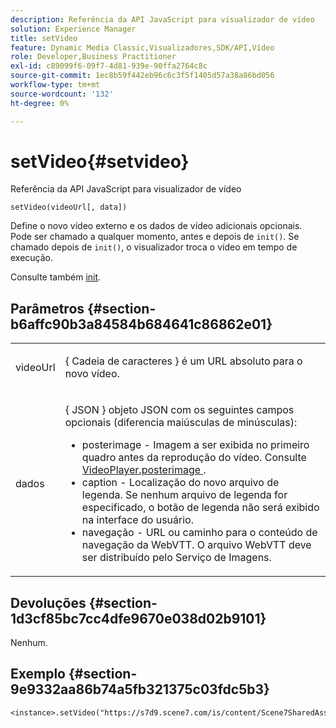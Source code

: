 ```yaml
---
description: Referência da API JavaScript para visualizador de vídeo
solution: Experience Manager
title: setVideo
feature: Dynamic Media Classic,Visualizadores,SDK/API,Vídeo
role: Developer,Business Practitioner
exl-id: c89099f6-09f7-4d81-939e-90ffa2764c8c
source-git-commit: 1ec8b59f442eb96c6c3f5f1405d57a38a86bd056
workflow-type: tm+mt
source-wordcount: '132'
ht-degree: 0%

---
```


# setVideo{#setvideo}

Referência da API JavaScript para visualizador de vídeo

`setVideo(videoUrl[, data])`

Define o novo vídeo externo e os dados de vídeo adicionais opcionais. Pode ser chamado a qualquer momento, antes e depois de `init()`. Se chamado depois de `init()`, o visualizador troca o vídeo em tempo de execução.

Consulte também [init](../../../c-html5-s7-aem-asset-viewers/c-html5-video-reference/c-html5-video-viewer-20-javascriptapiref/r-html5-video-viewer-20-javascriptapiref-init.md#reference-3b570ba8b35045d6b30fb178c21a66c6).

## Parâmetros {#section-b6affc90b3a84584b684641c86862e01}

<table id="table_896DFF34A68A403DB93A6D597461A573"> 
 <tbody> 
  <tr> 
   <td colname="col1"> <p> <span class="codeph"> videoUrl  </span> </p> </td> 
   <td colname="col2"> <p>{ <span class="codeph"> Cadeia de caracteres </span>} é um URL absoluto para o novo vídeo. </p> </td> 
  </tr> 
  <tr> 
   <td colname="col1"> <p> <span class="codeph"> dados  </span> </p> </td> 
   <td colname="col2"> <p>{ <span class="codeph"> JSON </span>} objeto JSON com os seguintes campos opcionais (diferencia maiúsculas de minúsculas): </p> <p> 
     <ul id="ul_26121393BC7145FF8A43C05ACCBEFF36"> 
      <li id="li_DA50E073F3D4460CBC34243A2CBCC895"> <span class="codeph"> posterimage  </span> - Imagem a ser exibida no primeiro quadro antes da reprodução do vídeo. Consulte <a href="../../../c-html5-s7-aem-asset-viewers/c-html5-video-reference/c-html5-video-cmdref/r-html5-video-viewer-conf-attrib-videoplayer-posterimage.md#reference-9739abeeb9f64c02b5d2f7a0d1706103" format="dita" scope="local"> VideoPlayer.posterimage </a>. </li> 
      <li id="li_4659E82D38EB4438AAA04FDEAF21B087"> <span class="codeph"> caption  </span> - Localização do novo arquivo de legenda. Se nenhum arquivo de legenda for especificado, o botão de legenda não será exibido na interface do usuário. </li> 
      <li id="li_A43A1BAB6B0F4A7981F71408F08F07D1"> <span class="codeph"> navegação  </span> - URL ou caminho para o conteúdo de navegação da WebVTT. O arquivo WebVTT deve ser distribuído pelo Serviço de Imagens. </li> 
     </ul> </p> </td> 
  </tr> 
 </tbody> 
</table>

## Devoluções {#section-1d3cf85bc7cc4dfe9670e038d02b9101}

Nenhum.

## Exemplo {#section-9e9332aa86b74a5fb321375c03fdc5b3}

```
<instance>.setVideo("https://s7d9.scene7.com/is/content/Scene7SharedAssets/Glacier_Climber_MP4")
```
